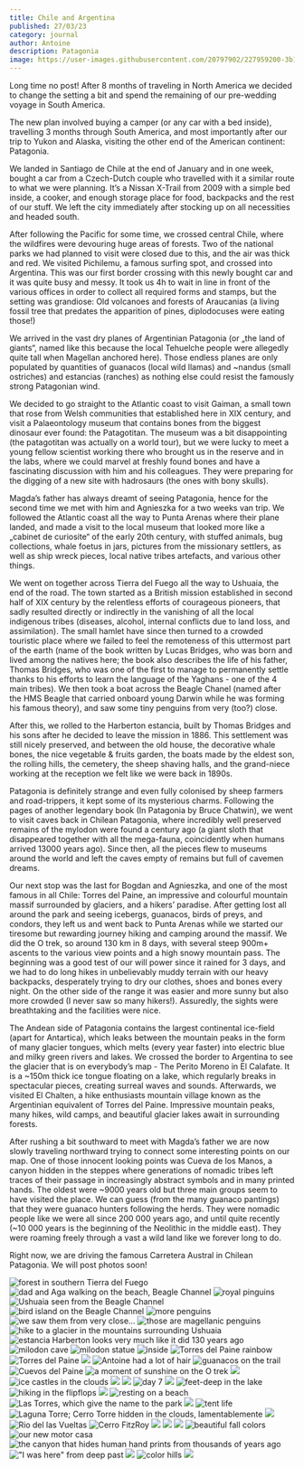 ```yaml
---
title: Chile and Argentina
published: 27/03/23
category: journal
author: Antoine
description: Patagonia
image: https://user-images.githubusercontent.com/20797902/227959200-3b1e5d6e-84a6-4e48-b422-742607af16f0.jpg
---
```


Long time no post! After 8 months of traveling in North America we decided to change the setting a bit and spend the remaining of our pre-wedding voyage in South America.

The new plan involved buying a camper (or any car with a bed inside), travelling 3 months through South America, and most importantly after our trip to Yukon and Alaska, visiting the other end of the American continent: Patagonia.

We landed in Santiago de Chile at the end of January and in one week, bought a car from a Czech-Dutch couple who travelled with it a similar route to what we were planning. It’s a Nissan X-Trail from 2009 with a simple bed inside, a cooker, and enough storage place for food, backpacks and the rest of our stuff. We left the city immediately after stocking up on all necessities and headed south.

After following the Pacific for some time, we crossed central Chile, where the wildfires were devouring huge areas of forests. Two of the national parks we had planned to visit were closed due to this, and the air was thick and red. We visited Pichilemu, a famous surfing spot, and crossed into Argentina. This was our first border crossing with this newly bought car and it was quite busy and messy. It took us 4h to wait in line in front of the various offices in order to collect all required forms and stamps, but the setting was grandiose: Old volcanoes and forests of Araucanias (a living fossil tree that predates the apparition of pines, diplodocuses were eating those!)   

We arrived in the vast dry planes of Argentinian Patagonia (or „the land of giants“, named like this because the local Tehuelche people were allegedly quite tall when Magellan anchored here). Those endless planes are only populated by quantities of guanacos  (local wild llamas) and ~nandus (small ostriches) and estancias (ranches) as nothing else could resist the famously strong Patagonian wind.

We decided to go straight to the Atlantic coast to visit Gaiman, a small town that rose from Welsh communities that established here in XIX century, and visit a Palaeontology museum that contains bones from the biggest dinosaur ever found: the Patagotitan. The museum was a bit disappointing (the patagotitan was actually on a world tour), but we were lucky to meet a young fellow scientist working there who brought us in the reserve and in the labs, where we could marvel at freshly found bones and have a fascinating discussion with him and his colleagues. They were preparing for the digging of a new site with hadrosaurs (the ones with bony skulls).

Magda’s father has always dreamt of seeing Patagonia, hence for the second time we met with him and Agnieszka for a two weeks van trip. We followed the Atlantic coast all the way to Punta Arenas where their plane landed, and made a visit to the local museum that looked more like a „cabinet de curiosite“ of the early 20th century, with stuffed animals, bug collections, whale foetus in jars, pictures from the missionary settlers, as well as ship wreck pieces, local native tribes artefacts, and various other things.

We went on together across Tierra del Fuego all the way to Ushuaia, the end of the road. The town started as a British mission established in second half of XIX century by the relentless efforts of courageous pioneers, that sadly resulted directly or indirectly in the vanishing of all the local indigenous tribes (diseases, alcohol, internal conflicts due to land loss, and assimilation). The small hamlet have since then turned to a crowded touristic place where we failed to feel the remoteness of this uttermost part of the earth (name of the book written by Lucas Bridges, who was born and lived among the natives here; the book also describes the life of his father, Thomas Bridges, who was one of the first to manage to permanently settle thanks to his efforts to learn the language of the Yaghans - one of the 4 main tribes). We then took a boat across the Beagle Chanel (named after the HMS Beagle that carried onboard young Darwin while he was forming his famous theory), and saw some tiny penguins from very (too?) close.

After this, we rolled to the Harberton estancia, built by Thomas Bridges and his sons after he decided to leave the mission in 1886. This settlement was still nicely preserved, and between the old house, the decorative whale bones, the nice vegetable & fruits garden, the boats made by the eldest son, the rolling hills, the cemetery, the sheep shaving halls, and the grand-niece working at the reception we felt like we were back in 1890s. 

Patagonia is definitely strange and even fully colonised by sheep farmers and road-trippers, it kept some of its mysterious charms. Following the pages of another legendary book (In Patagonia by Bruce Chatwin), we went to visit caves back in Chilean Patagonia, where incredibly well preserved remains of the mylodon were found a century ago (a giant sloth that disappeared together with all the mega-fauna, coincidently when humans arrived 13000 years ago). Since then, all the pieces flew to museums around the world and left the caves empty of remains but full of cavemen dreams.

Our next stop was the last for Bogdan and Agnieszka, and one of the most famous in all Chile: Torres del Paine, an impressive and colourful mountain massif surrounded by glaciers, and a hikers’ paradise. After getting lost all around the park and seeing icebergs, guanacos, birds of preys, and condors, they left us and went back to Punta Arenas while we started our tiresome but rewarding journey hiking and camping around the massif. We did the O trek, so around 130 km in 8 days, with several steep 900m+ ascents to the various view points and a high snowy mountain pass. The beginning was a good test of our will power since it rained for 3 days, and we had to do long hikes in unbelievably muddy terrain with our heavy backpacks, desperately trying to dry our clothes, shoes and bones every night. On the other side of the range it was easier and more sunny but also more crowded (I never saw so many hikers!). Assuredly, the sights were breathtaking and the facilities were nice.

The Andean side of Patagonia contains the largest continental ice-field (apart for Antartica), which leaks between the mountain peaks in the form of many glacier tongues, which melts (every year faster) into electric blue and milky green rivers and lakes. We crossed the border to Argentina to see the glacier that is on everybody’s map - The Perito Moreno in El Calafate. It is a ~150m thick ice tongue floating on a lake, which regularly breaks in spectacular pieces, creating surreal waves and sounds. Afterwards, we visited El Chalten, a hike enthusiasts mountain village known as the Argentinian equivalent of Torres del Paine. Impressive mountain peaks, many hikes, wild camps, and beautiful glacier lakes await in surrounding forests.

After rushing a bit southward to meet with Magda’s father we are now slowly traveling northward trying to connect some interesting points on our map. One of those innocent looking points was Cueva de los Manos, a canyon hidden in the steppes where generations of nomadic tribes left traces of their passage in increasingly abstract symbols and in many printed hands. The oldest were ~9000 years old but three main groups seem to have visited the place. We can guess (from the many guanaco pantings) that they were guanaco hunters following the herds. They were nomadic people like we were all since 200 000 years ago, and until quite recently (~10 000 years is the beginning of the Neolithic in the middle east). They were roaming freely through a vast a wild land like we forever long to do.
 
Right now, we are driving the famous Carretera Austral in Chilean Patagonia. We will post photos soon! 

![forest in southern Tierra del Fuego](https://user-images.githubusercontent.com/20797902/227959016-8c282699-58b6-4f1d-9cfc-02a46701782a.jpg)
![dad and Aga walking on the beach, Beagle Channel](https://user-images.githubusercontent.com/20797902/227959030-d0cc635f-6cb5-4f0b-9dca-6e316dd8384e.jpg)
![royal pinguins](https://user-images.githubusercontent.com/20797902/227959034-72e27d5a-9244-4824-aa7e-1e0e5a461dac.jpg)
![Ushuaia seen from the Beagle Channel](https://user-images.githubusercontent.com/20797902/227959036-ab96ea2e-d393-445d-8493-3bcce942b021.jpg)
![bird island on the Beagle Channel](https://user-images.githubusercontent.com/20797902/227959042-58fdef0a-370b-4b2b-8a30-8535bf1afb0e.jpg)
![more penguins](https://user-images.githubusercontent.com/20797902/227959045-38d5c953-82eb-4f11-9d87-665a866ae472.jpg)
![we saw them from very close…](https://user-images.githubusercontent.com/20797902/227959048-273de69f-969f-4c25-816c-df9950e4a7bc.jpg)
![those are magellanic penguins](https://user-images.githubusercontent.com/20797902/227959056-d11ed1c1-6f1f-481f-879f-47f0f2d7676a.jpg)
![hike to a glacier in the mountains surrounding Ushuaia](https://user-images.githubusercontent.com/20797902/227959061-0f2a0dc1-4760-4a7d-a00f-0b736f718ede.jpg)
![estancia Harberton looks very much like it did 130 years ago](https://user-images.githubusercontent.com/20797902/227959066-85d8e191-d2fb-4420-8df5-7fbf59bde170.jpg)
![milodon cave](https://user-images.githubusercontent.com/20797902/227959069-0775f072-3e88-44df-a7a8-7a786f3e4062.jpg)
![milodon statue](https://user-images.githubusercontent.com/20797902/227959072-8b19cccd-2108-423b-ac92-750b0047d243.jpg)
![inside](https://user-images.githubusercontent.com/20797902/227959076-af285d47-bc9c-415a-b84a-09ec078e2aec.jpg)
![Torres del Paine rainbow](https://user-images.githubusercontent.com/20797902/227959079-92bbf312-eede-4b52-9416-58c21a14a63d.jpg)
![Torres del Paine](https://user-images.githubusercontent.com/20797902/227959084-deaf211e-34e0-4173-8f00-46d7a8e5835d.jpg)
![](https://user-images.githubusercontent.com/20797902/227959085-71ec040e-90eb-4c35-8b9f-52b88632c299.jpg)
![Antoine had a lot of hair](https://user-images.githubusercontent.com/20797902/227959097-83eb3489-4b48-4423-a209-844bca3f56cc.jpg)
![guanacos on the trail](https://user-images.githubusercontent.com/20797902/227959104-93f85ee0-986c-48b4-ab1a-93f092ad02df.jpg)
![Cuevos del Paine](https://user-images.githubusercontent.com/20797902/227959113-e73452e7-3368-46bf-9e41-448dfb721e44.jpg)
![a moment of sunshine on the O trek](https://user-images.githubusercontent.com/20797902/227959118-ffe9b821-9293-4800-a2aa-f72c85097d9a.jpg)
![](https://user-images.githubusercontent.com/20797902/227959124-67ad9a34-642e-4246-930b-d110e54ee62d.jpg)
![ice castles in the clouds](https://user-images.githubusercontent.com/20797902/227959131-2d3796e4-7b91-4e82-885b-b91011ca6af5.jpg)
![](https://user-images.githubusercontent.com/20797902/227959133-a27b758a-e671-4110-bef6-34c79b33b145.jpg)
![](https://user-images.githubusercontent.com/20797902/227959137-597066c1-e083-4e4a-a7f0-c58caaf00ae9.jpg)
![day 7](https://user-images.githubusercontent.com/20797902/227959142-8c76d745-6295-4cc8-9e50-2211d6d07c65.jpg)
![](https://user-images.githubusercontent.com/20797902/227959147-c3b912a3-cc6c-4531-9ff4-e2aba8f4b235.jpg)
![feet-deep in the lake](https://user-images.githubusercontent.com/20797902/227959157-e68713e7-a48b-43b4-8de8-f17d75fab088.jpg)
![hiking in the flipflops](https://user-images.githubusercontent.com/20797902/227959167-fcfdb05b-3329-462a-b0dd-30b9f19c4925.jpg)
![](https://user-images.githubusercontent.com/20797902/227959172-63d2ace1-5ce4-4dc3-a75a-66aa3c1330bd.jpg)
![resting on a beach](https://user-images.githubusercontent.com/20797902/227959176-5e0585ba-be2d-4a2a-97f9-40f3f08970c6.jpg)
![Las Torres, which give the name to the park](https://user-images.githubusercontent.com/20797902/227959181-561b0c4d-d982-47e4-ab66-9849077489e3.jpg)
![](https://user-images.githubusercontent.com/20797902/227959184-6d19b620-970f-4102-b3d8-542072ded812.jpg)
![tent life](https://user-images.githubusercontent.com/20797902/227959186-20141369-d5b8-405f-b7bf-38c1c3434db9.jpg)
![Laguna Torre; Cerro Torre hidden in the clouds, lamentablemente](https://user-images.githubusercontent.com/20797902/227959190-9aa126d6-1d3a-47e6-ade0-0fcc417d7c75.jpg)
![](https://user-images.githubusercontent.com/20797902/227959194-693f2a52-18d8-42e5-b6b1-ffbb3090bbb5.jpg)
![Rio del las Vueltas](https://user-images.githubusercontent.com/20797902/227959198-71635ce0-5760-4a51-991d-b4ce502efefa.jpg)
![Cerro FitzRoy](https://user-images.githubusercontent.com/20797902/227959200-3b1e5d6e-84a6-4e48-b422-742607af16f0.jpg)
![](https://user-images.githubusercontent.com/20797902/227959202-3cb96215-a26c-4f3a-86c3-9fed21680d06.jpg)
![](https://user-images.githubusercontent.com/20797902/227959205-41170182-4f45-455d-8475-b2c71e32fa53.jpg)
![](https://user-images.githubusercontent.com/20797902/227959208-cbdcc863-72f3-42a0-a8e8-342ac22b30fb.jpg)
![beautiful fall colors](https://user-images.githubusercontent.com/20797902/227959214-7b9b4be4-ec4c-47c4-b0df-63872a18b80e.jpg)
![our new motor casa](https://user-images.githubusercontent.com/20797902/227959218-db9bc711-a74f-4820-887e-37e1c61f652d.jpg)
![the canyon that hides human hand prints from thousands of years ago](https://user-images.githubusercontent.com/20797902/227959223-84e7b9cd-1c5c-454f-be0e-405245a03019.jpg)
!["I was here" from deep past](https://user-images.githubusercontent.com/20797902/227959225-aa6d21c8-3cb8-4f3c-8e6f-d546535bb57f.jpg)
![](https://user-images.githubusercontent.com/20797902/227959229-aec8ac4c-7109-4945-a09e-b3990308d422.jpg)
![color hills](https://user-images.githubusercontent.com/20797902/227959238-016b2b78-fc0e-4cdd-ab12-90b785705cb2.jpg)
![](https://user-images.githubusercontent.com/20797902/227959244-29a3691e-78f7-4930-8e2f-0517f8617d63.jpg)
